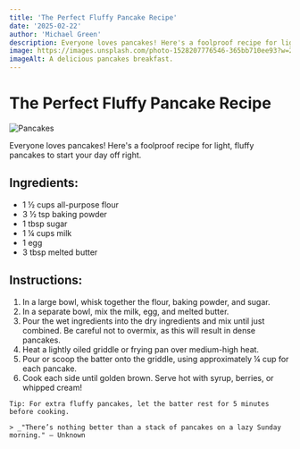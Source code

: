 ```yaml
---
title: 'The Perfect Fluffy Pancake Recipe'
date: '2025-02-22'
author: 'Michael Green'
description: Everyone loves pancakes! Here's a foolproof recipe for light, fluffy pancakes to start your day off right.
image: https://images.unsplash.com/photo-1528207776546-365bb710ee93?w=250&h=200
imageAlt: A delicious pancakes breakfast.
---
```


# The Perfect Fluffy Pancake Recipe

![Pancakes](https://images.unsplash.com/photo-1559526324-d3d4f7e7f234?crop=entropy&cs=tinysrgb&fit=max&fm=jpg&ixid=MnwxOTk3NjV8MHwxfGFsbHwxfHx8fHx8fHwxNjM5OTM1Mjkz&ixlib=rb-1.2.1&q=80&w=4000)

Everyone loves pancakes! Here's a foolproof recipe for light, fluffy pancakes to start your day off right.

## Ingredients:
- 1 ½ cups all-purpose flour
- 3 ½ tsp baking powder
- 1 tbsp sugar
- 1 ¼ cups milk
- 1 egg
- 3 tbsp melted butter

## Instructions:
1. In a large bowl, whisk together the flour, baking powder, and sugar.
2. In a separate bowl, mix the milk, egg, and melted butter.
3. Pour the wet ingredients into the dry ingredients and mix until just combined. Be careful not to overmix, as this will result in dense pancakes.
4. Heat a lightly oiled griddle or frying pan over medium-high heat.
5. Pour or scoop the batter onto the griddle, using approximately ¼ cup for each pancake.
6. Cook each side until golden brown. Serve hot with syrup, berries, or whipped cream!

```text
Tip: For extra fluffy pancakes, let the batter rest for 5 minutes before cooking.

> _"There’s nothing better than a stack of pancakes on a lazy Sunday morning." – Unknown

